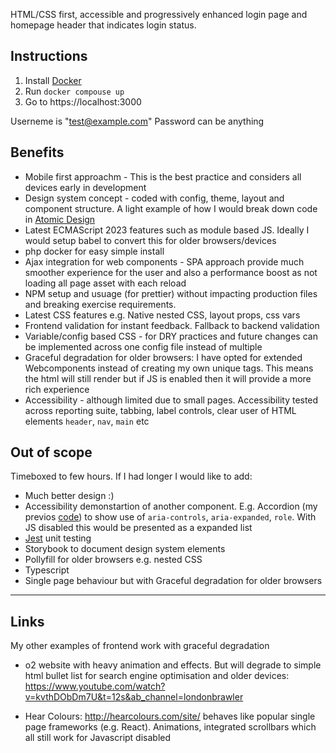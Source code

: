 HTML/CSS first, accessible and progressively enhanced login page and homepage header that indicates login status.

## Instructions

1. Install [Docker](https://docs.docker.com/engine/install/)
2. Run `docker compouse up`
3. Go to https://localhost:3000

Userneme is "test@example.com"
Password can be anything

## Benefits

- Mobile first approachm - This is the best practice and considers all devices early in development
- Design system concept - coded with config, theme, layout and component structure. A light example of how I would break down code in [Atomic Design](https://medium.com/galaxy-ux-studio/principles-of-atomic-design-7b03a30c3cb6)
- Latest ECMAScript 2023 features such as module based JS. Ideally I would setup babel to convert this for older browsers/devices
- php docker for easy simple install
- Ajax integration for web components - SPA approach provide much smoother experience for the user and also a performance boost as not loading all page asset with each reload
- NPM setup and usuage (for prettier) without impacting production files and breaking exercise requirements.
- Latest CSS features e.g. Native nested CSS, layout props, css vars
- Frontend validation for instant feedback. Fallback to backend validation
- Variable/config based CSS - for DRY practices and future changes can be implemented across one config file instead of multiple 
- Graceful degradation for older browsers: I have opted for extended Webcomponents instead of creating my own unique tags. This means the html will still render but if JS is enabled then it will provide a more rich experience
- Accessibility - although limited due to small pages. Accessibility tested across reporting suite, tabbing, label controls, clear user of HTML elements `header`, `nav`, `main` etc

## Out of scope

Timeboxed to few hours. If I had longer I would like to add:

- Much better design :)
- Accessibility demonstartion of another component. E.g. Accordion (my previos [code](https://i-dot-ai.github.io/etf/?path=/story/components-accordion--standard)) to show use of `aria-controls`, `aria-expanded`, `role`. With JS disabled this would be presented as a expanded list
- [Jest](https://jestjs.io/) unit testing
- Storybook to document design system elements
- Pollyfill for older browsers e.g. nested CSS
- Typescript
- Single page behaviour but with Graceful degradation for older browsers

---

## Links

My other examples of frontend work with graceful degradation

- o2 website with heavy animation and effects. But will degrade to simple html bullet list for search engine optimisation and older devices: https://www.youtube.com/watch?v=kvthDObDm7U&t=12s&ab_channel=londonbrawler

- Hear Colours: http://hearcolours.com/site/ behaves like popular single page frameworks (e.g. React). Animations, integrated scrollbars which all still work for Javascript disabled
